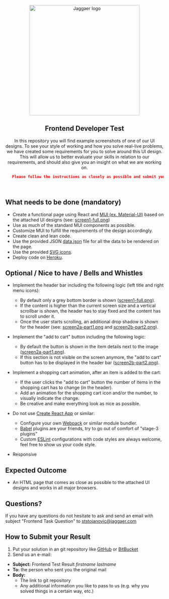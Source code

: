 <!-- markdownlint-disable-next-line -->
<p align="center">
  <a href="https://www.jaggaer.com/" rel="noopener" target="_blank"><img width="350" src="./logo.svg" alt="Jaggaer logo"></a>
</p>

<h2 align="center">Frontend Developer Test</h1>

<div align="center">

In this repository you will find example screenshots of one of our UI designs. To see your style of working and how you solve real-live problems, we have created some requirements for you to solve around this UI design. This will allow us to better evaluate your skills in relation to our requirements, and should also give you an insight on what we are working on.
  

```json
   Please follow the instructions as closely as possible and submit your result within four days
```
</div>

<br/>

## What needs to be done (mandatory)

* Create a functional page using React and [MUI (ex. Material-UI)](https://mui.com/) based on the attached UI designs (see: [screen1-full.png](./screen1-full.png))
* Use as much of the standard MUI components as possible.
* Customize MUI to fulfill the requirements of the design accordingly.
* Create clean and lean code.
* Use the provided JSON [data.json](./resources/data/data.json) file for all the data to be rendered on the page.  
* Use the provided [SVG icons](./resources/icons).
* Deploy code on [Heroku](https://www.heroku.com/).

## Optional / Nice to have / Bells and Whistles ##

* Implement the header bar including the following logic (left title and right menu icons):
  - By default only a grey bottom border is shown ([screen1-full.png](./resources/screens/screen1-full.png)).
  - If the content is higher than the current screen size and a vertical scrollbar is shown, the header has to stay fixed and the content has to scroll under it.
  - Once the user starts scrolling, an additional drop shadow is shown for the header (see: [screen2a-part1.png](./resources/screens/screen2a-part1.png) and [screen2b-part2.png](./resources/screens/screen2b-part2.png)).

* Implement the "add to cart" button including the following logic: 
  - By default the button is shown in the item details next to the image ([screen2a-part1.png](./resources/screens/screen2a-part1.png)).
  - If this section is not visible on the screen anymore, the "add to cart" button has to be displayed in the header bar ([screen2b-part2.png](./resources/screens/screen2b-part2.png)).

* Implement a shopping cart animation, after an item is added to the cart:
  - If the user clicks the "add to cart" button the number of items in the shopping cart has to change (in the header).
  - Add an animation for the shopping cart icon and/or the number, to visually indicate the change.
  - Be creative and make everything look as nice as possible.
  
* Do not use [Create React App](https://reactjs.org/docs/create-a-new-react-app.html) or similar: 
  - Configure your own [Webpack](https://webpack.js.org/) or similar module bundler.
  - [Babel](https://babeljs.io/) plugins are your friends, try to go out of comfort of "stage-3 plugins" 
  - Custom [ESLint](https://eslint.org/) configurations with code styles are always welcome, feel free to show us your code style.
  
* Responsive

## Expected Outcome

* An HTML page that comes as close as possible to the attached UI designs and works in all major browsers. 

## Questions?

If you have any questions do not hesitate to ask and send an email with subject "Frontend Task Question" to [ststojanovic@jaggaer.com](ststojanovic@jaggaer.com) 

## How to Submit your Result

1. Put your solution in an git repository like [GitHub](https://github.com/) or [BitBucket](https://bitbucket.org/product)
2. Send us an e-mail:
  * **Subject:** Frontend Test Result *firstname lastname*
  * **To:** the person who sent you the original mail
  * **Body:**
    * The link to git repository
    * Any additional information you like to pass to us (e.g. why you solved things in a certain way, etc.)
